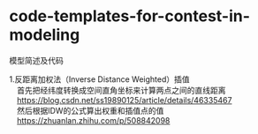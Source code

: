 # code-templates-for-contest-in-modeling
模型简述及代码

1.反距离加权法（Inverse Distance Weighted）插值  
&emsp;首先把经纬度转换成空间直角坐标来计算两点之间的直线距离  
&emsp;https://blog.csdn.net/ss19890125/article/details/46335467  
&emsp;然后根据IDW的公式算出权重和插值点的值   
&emsp;https://zhuanlan.zhihu.com/p/508842098  
